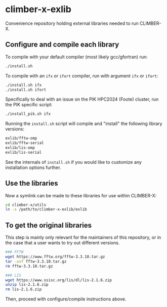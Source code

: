 # climber-x-exlib

Convenience repository holding external libraries needed to run CLIMBER-X.

## Configure and compile each library

To compile with your default compiler (most likely gcc/gfortran) run:

```bash
./install.sh
```

To compile with an `ifx` or `ifort` compiler, run with argument `ifx` or `ifort`:

```bash
./install.sh ifx
./install.sh ifort
```

Specifically to deal with an issue on the PIK HPC2024 (Foote) cluster,
run the PIK specific script:

```bash
./install_pik.sh ifx
```

Running the `install.sh` script will compile and "install" the following
library versions:

```bash
exlib/fftw-omp
exlib/fftw-serial
exlib/lis-omp
exlib/lis-serial
```

See the internals of `install.sh` if you would like to customize any
installation options further.

## Use the libraries

Now a symlink can be made to these libraries for use within CLIMBER-X:

```bash
cd climber-x/utils
ln -s /path/to/climber-x-exlib/exlib
```

## To get the original libraries

This step is mainly only relevant for the maintainers of this repository,
or in the case that a user wants to try out different versions.

```bash
### FFTW
wget https://www.fftw.org/fftw-3.3.10.tar.gz
tar -xvf fftw-3.3.10.tar.gz
rm fftw-3.3.10.tar.gz

### LIS
wget https://www.ssisc.org/lis/dl/lis-2.1.6.zip
unzip lis-2.1.6.zip
rm lis-2.1.6.zip
```

Then, proceed with configure/compile instructions above.
